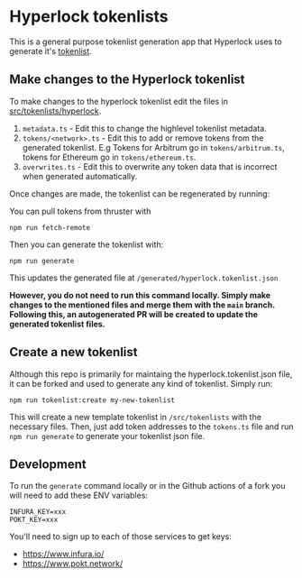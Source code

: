 # Hyperlock tokenlists

This is a general purpose tokenlist generation app that Hyperlock uses to
generate it's
[tokenlist](https://github.com/hyperlockfi/tokenlists/blob/main/generated/hyperlock.tokenlist.json).

## Make changes to the Hyperlock tokenlist

To make changes to the hyperlock tokenlist edit the files in
[src/tokenlists/hyperlock](https://github.com/hyperlockfi/tokenlists/tree/main/src/tokenlists/hyperlock).

1. `metadata.ts` - Edit this to change the highlevel tokenlist metadata.
1. `tokens/<network>.ts` - Edit this to add or remove tokens from the generated tokenlist. E.g Tokens for Arbitrum go in `tokens/arbitrum.ts`, tokens for Ethereum go in `tokens/ethereum.ts`. 
1. `overwrites.ts` - Edit this to overwrite any token data that is incorrect
   when generated automatically.

Once changes are made, the tokenlist can be regenerated by running:

You can pull tokens from thruster with 
```shell
npm run fetch-remote
```

Then you can generate the tokenlist with:

```shell
npm run generate
```

This updates the generated file at `/generated/hyperlock.tokenlist.json`

**However, you do not need to run this command locally. Simply make changes to
the mentioned files and merge them with the `main` branch. Following this, an
autogenerated PR will be created to update the generated tokenlist files.**

## Create a new tokenlist

Although this repo is primarily for maintaing the hyperlock.tokenlist.json file,
it can be forked and used to generate any kind of tokenlist. Simply run:

```shell
npm run tokenlist:create my-new-tokenlist
```

This will create a new template tokenlist in `/src/tokenlists` with the
necessary files. Then, just add token addresses to the `tokens.ts` file and run
`npm run generate` to generate your tokenlist json file.

## Development

To run the `generate` command locally or in the Github actions of a fork you
will need to add these ENV variables:

```
INFURA_KEY=xxx
POKT_KEY=xxx
```

You'll need to sign up to each of those services to get keys:

- https://www.infura.io/
- https://www.pokt.network/
